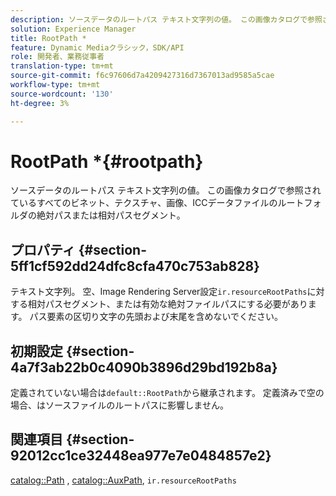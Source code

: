 ```yaml
---
description: ソースデータのルートパス テキスト文字列の値。 この画像カタログで参照されているすべてのビネット、テクスチャ、画像、ICCデータファイルのルートフォルダの絶対パスまたは相対パスセグメント。
solution: Experience Manager
title: RootPath *
feature: Dynamic Mediaクラシック，SDK/API
role: 開発者、業務従事者
translation-type: tm+mt
source-git-commit: f6c97606d7a4209427316d7367013ad9585a5cae
workflow-type: tm+mt
source-wordcount: '130'
ht-degree: 3%

---
```



# RootPath *{#rootpath}

ソースデータのルートパス テキスト文字列の値。 この画像カタログで参照されているすべてのビネット、テクスチャ、画像、ICCデータファイルのルートフォルダの絶対パスまたは相対パスセグメント。

## プロパティ {#section-5ff1cf592dd24dfc8cfa470c753ab828}

テキスト文字列。 空、Image Rendering Server設定`ir.resourceRootPaths`に対する相対パスセグメント、または有効な絶対ファイルパスにする必要があります。 パス要素の区切り文字の先頭および末尾を含めないでください。

## 初期設定 {#section-4a7f3ab22b0c4090b3896d29bd192b8a}

定義されていない場合は`default::RootPath`から継承されます。 定義済みで空の場合、はソースファイルのルートパスに影響しません。

## 関連項目 {#section-92012cc1ce32448ea977e7e0484857e2}

[catalog::Path](../../../../../ir-api/material-cat/image-rendering-api-ref/c-ir-material-catalog/c-ir-material-data-reference/r-ir-path.md#reference-59ebb624250a4965ad1737578a2ab590) ,  [catalog::AuxPath](../../../../../ir-api/material-cat/image-rendering-api-ref/c-ir-material-catalog/c-ir-material-data-reference/r-ir-auxpath.md#reference-943ad5ee3c3b4b06bbcbb005db0dc969),  `ir.resourceRootPaths`

